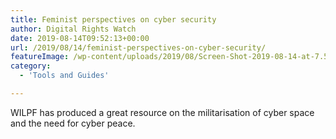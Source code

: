 ```yaml
---
title: Feminist perspectives on cyber security
author: Digital Rights Watch
date: 2019-08-14T09:52:13+00:00
url: /2019/08/14/feminist-perspectives-on-cyber-security/
featureImage: /wp-content/uploads/2019/08/Screen-Shot-2019-08-14-at-7.50.00-pm.png
category:
  - 'Tools and Guides'

---
```

WILPF has produced a great resource on the militarisation of cyber space and the need for cyber peace.
